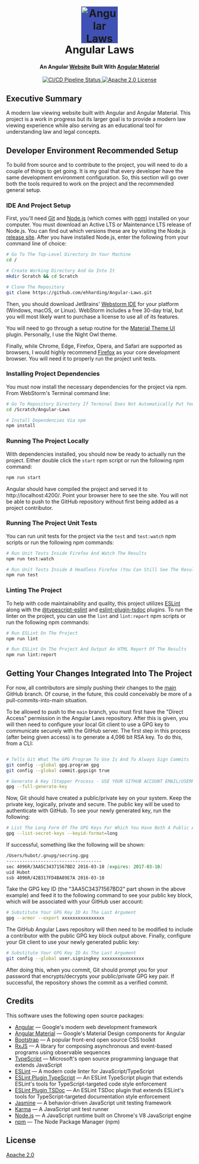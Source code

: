 <!--suppress HtmlDeprecatedAttribute -->
<div align="center">
  <h1>
    <a href="https://ehharding.github.io/Angular-Laws/" target="_blank">
      <img src="https://ehharding.github.io/Angular-Laws/assets/icons/apple-touch-icon.png" width="100" style="background-color : #3F51B5" alt="Angular Laws"/>
    </a>
    <br>
    <span>Angular Laws</span>
  </h1>

  <h4>
    <span>An Angular</span>
    <a href="https://ehharding.github.io/Angular-Laws/" target="_blank">Website</a>
    <span>Built With</span>
    <a href="https://material.angular.io" target="_blank">Angular Material</a>
  </h4>

  <p>
    <a href="https://github.com/ehharding/Angular-Laws/actions" target="_blank">
      <img src="https://github.com/ehharding/Angular-Laws/actions/workflows/main.yml/badge.svg" alt="CI/CD Pipeline Status"/>
    </a>
    <a href="https://opensource.org/licenses/Apache-2.0" target="_blank">
      <img src="https://img.shields.io/badge/License-Apache%202.0-blue.svg" alt="Apache 2.0 License"/>
    </a>
  </p>
</div>

## Executive Summary
A modern law viewing website built with Angular and Angular Material. This project is a work in progress but its larger goal is to provide a modern law viewing experience
while also serving as an educational tool for understanding law and legal concepts.

## Developer Environment Recommended Setup
To build from source and to contribute to the project, you will need to do a couple of things to get going. It is my goal that every developer have the same development
environment configuration. So, this section will go over both the tools required to work on the project and the recommended general setup.

### IDE And Project Setup
First, you'll need [Git](https://git-scm.com) and [Node.js](https://nodejs.org/en/) (which comes with [npm](https://npmjs.com)) installed on your computer. You must download
an Active LTS or Maintenance LTS release of Node.js. You can find out which versions these are by visiting the Node.js [release site](https://nodejs.org/en/about/releases/).
After you have installed Node.js, enter the following from your command line of choice:

```bash
# Go To The Top-Level Directory On Your Machine
cd /

# Create Working Directory And Go Into It
mkdir Scratch && cd Scratch

# Clone The Repository
git clone https://github.com/ehharding/Angular-Laws.git
```

Then, you should download JetBrains' [Webstorm IDE](https://www.jetbrains.com/webstorm/) for your platform (Windows, macOS, or Linux). WebStorm includes a free 30-day trial,
but you will most likely want to purchase a license to use all of its features.

You will need to go through a setup routine for the [Material Theme UI](https://plugins.jetbrains.com/plugin/8006-material-theme-ui) plugin. Personally, I use the Night Owl
theme.

Finally, while Chrome, Edge, Firefox, Opera, and Safari are supported as browsers, I would highly recommend [Firefox](https://www.mozilla.org/en-US/new/) as your core 
development browser. You will need it to properly run the project unit tests.

### Installing Project Dependencies
You must now install the necessary dependencies for the project via npm. From WebStorm's Terminal command line:

```bash
# Go To Repository Directory If Terminal Does Not Automatically Put You Here
cd /Scratch/Angular-Laws

# Install Dependencies Via npm
npm install
```

### Running The Project Locally
With dependencies installed, you should now be ready to actually run the project. Either double click the `start` npm script or run the following npm command:

```bash
npm run start
```

Angular should have compiled the project and served it to http://localhost:4200/. Point your browser here to see the site. You will not be able to push to the GitHub
repository without first being added as a project contributor.

### Running The Project Unit Tests
You can run unit tests for the project via the `test` and `test:watch` npm scripts or run the following npm commands:

```bash
# Run Unit Tests Inside Firefox And Watch The Results
npm run test:watch

# Run Unit Tests Inside A Headless Firefox (You Can Still See The Results In The Terminal)
npm run test
```

### Linting The Project
To help with code maintainability and quality, this project utilizes [ESLint](https://eslint.org) along with the
[@typescript-eslint](https://www.npmjs.com/package/@typescript-eslint/eslint-plugin) and [eslint-plugin-tsdoc](https://www.npmjs.com/package/eslint-plugin-tsdoc) plugins. To
run the linter on the project, you can use the `lint` and `lint:report` npm scripts or run the following npm commands:

```bash
# Run ESLint On The Project
npm run lint

# Run ESLint On The Project And Output An HTML Report Of The Results
npm run lint:report
```

## Getting Your Changes Integrated Into The Project
For now, all contributors are simply pushing their changes to the [main](https://github.com/ehharding/Angular-Laws/tree/main) GitHub branch. Of course, in the future, this
could conceivably be more of a pull-commits-into-main situation.

To be allowed to push to the `main` branch, you must first have the "Direct Access" permission in the Angular Laws repository. After this is given, you will then need to
configure your local Git client to use a GPG key to communicate securely with the GitHub server. The first step in this process (after being given access) is to generate a
4,096 bit RSA key. To do this, from a CLI:

```bash

# Tells Git What The GPG Program To Use Is And To Always Sign Commits
git config --global gpg.program gpg
git config --global commit.gpgsign true

# Generate A Key (Stepper Process - USE YOUR GITHUB ACCOUNT EMAIL/USERNAME, Select 4,096 bit RSA, No Expiration)
gpg --full-generate-key
```

Now, Git should have created a public/private key on your system. Keep the private key, logically, private and secure. The public key will be used to authenticate with GitHub.
To see your newly generated key, run the following:

```bash
# List The Long Form Of The GPG Keys For Which You Have Both A Public And Private Key
gpg --list-secret-keys --keyid-format=long
```

If successful, something like the following will be shown:

```markdown
/Users/hubot/.gnupg/secring.gpg
------------------------------------
sec 4096R/3AA5C34371567BD2 2016-03-10 [expires: 2017-03-10]
uid Hubot
ssb 4096R/42B317FD4BA89E7A 2016-03-10
```

Take the GPG key ID (the "3AA5C34371567BD2" part shown in the above example) and feed it to the following command to see your public key block, which will be associated with
your GitHub user account:

```bash
# Substitute Your GPG Key ID As The Last Argument
gpg --armor --export xxxxxxxxxxxxxxxx
```

The GitHub Angular Laws repository will then need to be modified to include a contributor with the public GPG key block output above. Finally, configure your Git client to use
your newly generated public key:

```bash
# Substitute Your GPG Key ID As The Last Argument
git config --global user.signingkey xxxxxxxxxxxxxxxx
```

After doing this, when you commit, Git should prompt you for your password that encrypts/decrypts your public/private GPG key pair. If successful, the repository shows the
commit as a verified commit.

## Credits
This software uses the following open source packages:

- [Angular](https://angular.io) — Google's modern web development framework
- [Angular Material](https://material.angular.io) — Google's Material Design components for Angular
- [Bootstrap](https://getbootstrap.com) — A popular front-end open source CSS toolkit
- [RxJS](https://rxjs-dev.firebaseapp.com/) — A library for composing asynchronous and event-based programs using observable sequences
- [TypeScript](https://www.typescriptlang.org/) — Microsoft's open source programming language that extends JavaScript
- [ESLint](https://eslint.org) — A modern code linter for JavaScript/TypeScript
- [ESLint Plugin TypeScript](https://www.npmjs.com/package/@typescript-eslint/eslint-plugin) — An ESLint TypeScript plugin that extends ESLint's tools for TypeScript-targeted
                                                                                               code style enforcement
- [ESLint Plugin TSDoc](https://www.npmjs.com/package/eslint-plugin-tsdoc) — An ESLint TSDoc plugin that extends ESLint's tools for TypeScript-targeted documentation style
                                                                             enforcement
- [Jasmine](https://jasmine.github.io/) — A behavior-driven JavaScript unit testing framework 
- [Karma](https://karma-runner.github.io/latest/index.html) — A JavaScript unit test runner
- [Node.js](https://nodejs.org/en/) — A JavaScript runtime built on Chrome's V8 JavaScript engine
- [npm](https://www.npmjs.com/) — The Node Package Manager (npm)

## License
[Apache 2.0](https://www.apache.org/licenses/LICENSE-2.0)
